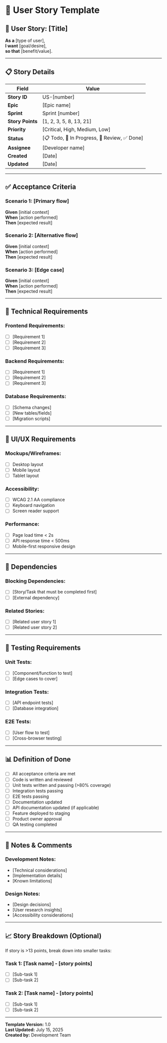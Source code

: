# 📝 User Story Template

## 🎯 User Story: [Title]

**As a** [type of user],  
**I want** [goal/desire],  
**so that** [benefit/value].

---

## 📋 Story Details

| **Field** | **Value** |
|-----------|-----------|
| **Story ID** | US-[number] |
| **Epic** | [Epic name] |
| **Sprint** | Sprint [number] |
| **Story Points** | [1, 2, 3, 5, 8, 13, 21] |
| **Priority** | [Critical, High, Medium, Low] |
| **Status** | [📋 Todo, 🔄 In Progress, 👀 Review, ✅ Done] |
| **Assignee** | [Developer name] |
| **Created** | [Date] |
| **Updated** | [Date] |

---

## ✅ Acceptance Criteria

### **Scenario 1:** [Primary flow]
**Given** [initial context]  
**When** [action performed]  
**Then** [expected result]

### **Scenario 2:** [Alternative flow]
**Given** [initial context]  
**When** [action performed]  
**Then** [expected result]

### **Scenario 3:** [Edge case]
**Given** [initial context]  
**When** [action performed]  
**Then** [expected result]

---

## 🔧 Technical Requirements

### **Frontend Requirements:**
- [ ] [Requirement 1]
- [ ] [Requirement 2]
- [ ] [Requirement 3]

### **Backend Requirements:**
- [ ] [Requirement 1]
- [ ] [Requirement 2]
- [ ] [Requirement 3]

### **Database Requirements:**
- [ ] [Schema changes]
- [ ] [New tables/fields]
- [ ] [Migration scripts]

---

## 🎨 UI/UX Requirements

### **Mockups/Wireframes:**
- [ ] Desktop layout
- [ ] Mobile layout
- [ ] Tablet layout

### **Accessibility:**
- [ ] WCAG 2.1 AA compliance
- [ ] Keyboard navigation
- [ ] Screen reader support

### **Performance:**
- [ ] Page load time < 2s
- [ ] API response time < 500ms
- [ ] Mobile-first responsive design

---

## 🔗 Dependencies

### **Blocking Dependencies:**
- [ ] [Story/Task that must be completed first]
- [ ] [External dependency]

### **Related Stories:**
- [ ] [Related user story 1]
- [ ] [Related user story 2]

---

## 🧪 Testing Requirements

### **Unit Tests:**
- [ ] [Component/function to test]
- [ ] [Edge cases to cover]

### **Integration Tests:**
- [ ] [API endpoint tests]
- [ ] [Database integration]

### **E2E Tests:**
- [ ] [User flow to test]
- [ ] [Cross-browser testing]

---

## 📊 Definition of Done

- [ ] All acceptance criteria are met
- [ ] Code is written and reviewed
- [ ] Unit tests written and passing (>80% coverage)
- [ ] Integration tests passing
- [ ] E2E tests passing
- [ ] Documentation updated
- [ ] API documentation updated (if applicable)
- [ ] Feature deployed to staging
- [ ] Product owner approval
- [ ] QA testing completed

---

## 📝 Notes & Comments

### **Development Notes:**
- [Technical considerations]
- [Implementation details]
- [Known limitations]

### **Design Notes:**
- [Design decisions]
- [User research insights]
- [Accessibility considerations]

---

## 📈 Story Breakdown (Optional)

If story is >13 points, break down into smaller tasks:

### **Task 1:** [Task name] - [story points]
- [ ] [Sub-task 1]
- [ ] [Sub-task 2]

### **Task 2:** [Task name] - [story points]
- [ ] [Sub-task 1]
- [ ] [Sub-task 2]

---

**Template Version:** 1.0  
**Last Updated:** July 15, 2025  
**Created by:** Development Team
